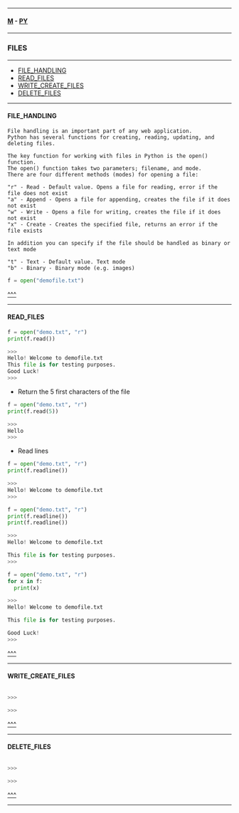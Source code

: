 
---

#### [M](https://github.com/ttltrk/TTT/blob/master/menu.md) - [PY](https://github.com/ttltrk/TTT/blob/master/PY/PY.md)

---

### FILES

---

* [FILE_HANDLING](#FILE_HANDLING)
* [READ_FILES](#READ_FILES)
* [WRITE_CREATE_FILES](#WRITE_CREATE_FILES)
* [DELETE_FILES](#DELETE_FILES)

---

#### FILE_HANDLING

```
File handling is an important part of any web application.
Python has several functions for creating, reading, updating, and deleting files.
```

```
The key function for working with files in Python is the open() function.
The open() function takes two parameters; filename, and mode.
There are four different methods (modes) for opening a file:

"r" - Read - Default value. Opens a file for reading, error if the file does not exist
"a" - Append - Opens a file for appending, creates the file if it does not exist
"w" - Write - Opens a file for writing, creates the file if it does not exist
"x" - Create - Creates the specified file, returns an error if the file exists

In addition you can specify if the file should be handled as binary or text mode

"t" - Text - Default value. Text mode
"b" - Binary - Binary mode (e.g. images)
```

```py
f = open("demofile.txt")
```

[^^^](#FILES)

---

#### READ_FILES

```py
f = open("demo.txt", "r")
print(f.read())

>>>
Hello! Welcome to demofile.txt
This file is for testing purposes.
Good Luck!
>>>
```

- Return the 5 first characters of the file

```py
f = open("demo.txt", "r")
print(f.read(5))

>>>
Hello
>>>
```

- Read lines

```py
f = open("demo.txt", "r")
print(f.readline())

>>>
Hello! Welcome to demofile.txt
>>>
```

```py
f = open("demo.txt", "r")
print(f.readline())
print(f.readline())

>>>
Hello! Welcome to demofile.txt

This file is for testing purposes.
>>>
```

```py
f = open("demo.txt", "r")
for x in f:
  print(x)

>>>
Hello! Welcome to demofile.txt

This file is for testing purposes.

Good Luck!
>>>
```

[^^^](#FILES)

---

#### WRITE_CREATE_FILES

```py

>>>

>>>
```

[^^^](#FILES)

---

#### DELETE_FILES

```py

>>>

>>>
```

[^^^](#FILES)

---
